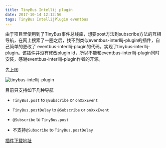 ```yaml
---
title: TinyBus Intellij plugin
date: 2017-10-14 12:12:56
tags: TinyBus IntellijPlugin eventbus
---
```


由于项目里使用到了TinyBus事件总线库，想要post方法到subscribe方法的互相导航，在网上搜索了一圈之后，找不到类似eventbus-interllij-plugin的插件，自己简单的更改了 eventbus-interllij-plugin的代码，实现了tinybus-interllij-plugin。该插件并没有修改plugin id，所以不能和eventbus-interllij-plugin同时安装，感谢eventbus-interllij-plugin作者的开源。

先上图

![tinybus-intellij-plugin](http://oav23hfp9.bkt.clouddn.com/17-10-13/40809369.jpg)


目前只支持如下几种导航

- <code>TinyBus.post</code> to <code>@Subscribe</code> or <code>onXxxEvent</code>

- <code>TinyBus.postDelay</code> to <code>@Subscribe</code> or <code>onXxxEvent</code>

- <code>@Subscribe</code> to <code>TinyBus.post</code>

- 不支持<code>@Subscribe</code> to <code>TinyBus.postDelay</code>


<a href="http://oav23hfp9.bkt.clouddn.com/tinybus-intellij-plugin.jar">插件下载地址</a>